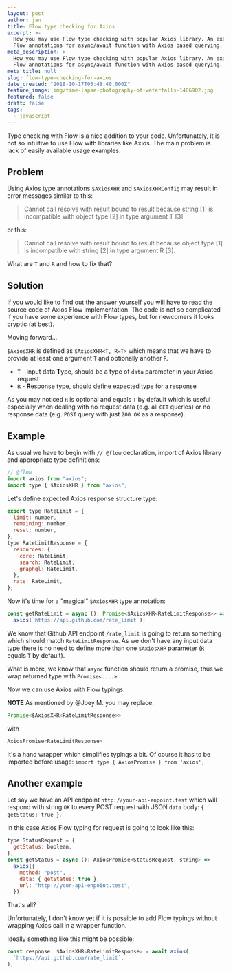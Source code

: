 ```yaml
---
layout: post
author: jan
title: Flow type checking for Axios
excerpt: >-
  How you may use Flow type checking with popular Axios library. An example of
  Flow annotations for async/await function with Axios based querying.
meta_description: >-
  How you may use Flow type checking with popular Axios library. An example of
  Flow annotations for async/await function with Axios based querying.
meta_title: null
slug: flow-type-checking-for-axios
date_created: "2018-10-17T05:48:40.000Z"
feature_image: img/time-lapse-photography-of-waterfalls-1486902.jpg
featured: false
draft: false
tags:
  - javascript
---
```


Type checking with Flow is a nice addition to your code. Unfortunately, it is not so intuitive to use Flow with libraries like Axios. The main problem is lack of easily available usage examples.

## Problem

Using Axios type annotations `$AxiosXHR` and `$AxiosXHRConfig` may result in error messages similar to this:

> Cannot call resolve with result bound to result because string [1] is incompatible with object type [2] in type argument T [3]

or this:

> Cannot call resolve with result bound to result because object type [1] is incompatible with string [2] in type argument R [3].

What are `T` and `R` and how to fix that?

## Solution

If you would like to find out the answer yourself you will have to read the source code of Axios Flow implementation. The code is not so complicated if you have some experience with Flow types, but for newcomers it looks cryptic (at best).

Moving forward...

`$AxiosXHR` is defined as `$AxiosXHR<T, R=T>` which means that we have to provide at least one argument `T` and optionally another `R`.

- `T` - input data **T**ype, should be a type of `data` parameter in your Axios request
- `R` - **R**esponse type, should define expected type for a response

As you may noticed `R` is optional and equals `T` by default which is useful especially when dealing with no request data (e.g. all `GET` queries) or no response data (e.g. `POST` query with just `200 OK` as a response).

## Example

As usual we have to begin with `// @flow` declaration, import of Axios library and appropriate type definitions:

```javascript
// @flow
import axios from "axios";
import type { $AxiosXHR } from "axios";
```

Let's define expected Axios response structure type:

```javascript
export type RateLimit = {
  limit: number,
  remaining: number,
  reset: number,
};
type RateLimitResponse = {
  resources: {
    core: RateLimit,
    search: RateLimit,
    graphql: RateLimit,
  },
  rate: RateLimit,
};
```

Now it's time for a "magical" `$AxiosXHR` type annotation:

```javascript
const getRateLimit = async (): Promise<$AxiosXHR<RateLimitResponse>> =>
  axios(`https://api.github.com/rate_limit`);
```

We know that Github API endpoint `/rate_limit` is going to return something which should match `RateLimitResponse`. As we don't have any input data type there is no need to define more than one `$AxiosXHR` parameter (`R` equals `T` by default).

What is more, we know that `async` function should return a promise, thus we wrap returned type with `Promise<....>`.

Now we can use Axios with Flow typings.

**NOTE**
As mentioned by @Joey M. you may replace:

```javascript
Promise<$AxiosXHR<RateLimitResponse>>
```

with

```javascript
AxiosPromise<RateLimitResponse>
```

It's a hand wrapper which simplifies typings a bit. Of course it has to be imported before usage: `import type { AxiosPromise } from 'axios';`

## Another example

Let say we have an API endpoint `http://your-api-enpoint.test` which will respond with string `OK` to every POST request with JSON `data` body: `{ getStatus: true }`.

In this case Axios Flow typing for request is going to look like this:

```javascript
type StatusRequest = {
  getStatus: boolean,
};
const getStatus = async (): AxiosPromise<StatusRequest, string> =>
  axios({
    method: "post",
    data: { getStatus: true },
    url: "http://your-api-enpoint.test",
  });
```

That's all?

Unfortunately, I don't know yet if it is possible to add Flow typings without wrapping Axios call in a wrapper function.

Ideally something like this might be possible:

```javascript
const response: $AxiosXHR<RateLimitResponse> = await axios(
  `https://api.github.com/rate_limit`,
);
```
